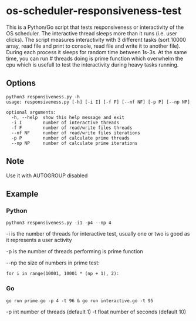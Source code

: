 # os-scheduler-responsiveness-test

This is a Python/Go script that tests responsiveness or interactivity of the OS scheduler.
The interactive thread sleeps more than it runs (i.e. user clicks). The script measures
interactivity with 3 different tasks (sort 10000 array, read file and print to console, read file and write it to another file). During each
process it sleeps for random time between 1s-3s. At the same time, you can run # threads doing is prime function which overwhelm the cpu which is usefull
to test the interactivity during heavy tasks running.

## Options

```
python3 responsiveness.py -h 
usage: responsiveness.py [-h] [-i I] [-f F] [--nf NF] [-p P] [--np NP]

optional arguments:
  -h, --help  show this help message and exit
  -i I        number of interactive threads
  -f F        number of read/write files threads
  --nf NF     number of read/write files iterations
  -p P        number of calculate prime threads
  --np NP     number of calculate prime iterations
```

## Note
Use it with AUTOGROUP disabled

## Example

### Python
`python3 responsiveness.py -i1 -p4 --np 4`

-i is the number of threads for interactive test, usually one or two is good as it represents a user activity

-p is the number of threads performing is prime function

--np the size of numbers in prime test:
```
for i in range(10001, 10001 * (np + 1), 2):
```

### Go
`go run prime.go -p 4 -t 96 & go run interactive.go -t 95`

-p int
    	number of threads (default 1)
-t float
    	number of seconds (default 10)

 
 
 
